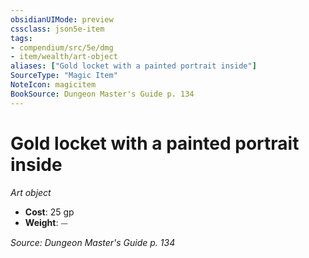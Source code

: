 ```yaml
---
obsidianUIMode: preview
cssclass: json5e-item
tags:
- compendium/src/5e/dmg
- item/wealth/art-object
aliases: ["Gold locket with a painted portrait inside"]
SourceType: "Magic Item"
NoteIcon: magicitem
BookSource: Dungeon Master's Guide p. 134
---
```

# Gold locket with a painted portrait inside
*Art object*  

- **Cost**: 25 gp
- **Weight**: ⏤

*Source: Dungeon Master's Guide p. 134*